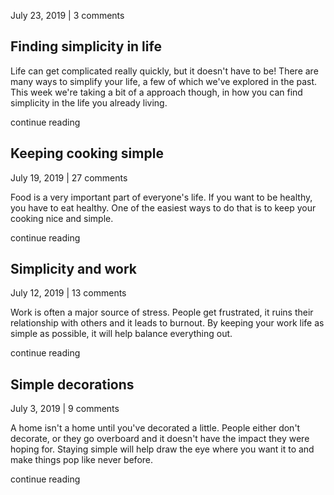 July 23, 2019  |  3 comments

## Finding simplicity in life

Life can get complicated really quickly, but it doesn't have to be! There are many ways to simplify your life, a few of which we've explored in the past. This week we're taking a bit of a approach though, in how you can find simplicity in the life you already living. 

continue reading



## Keeping cooking simple

July 19, 2019  |  27 comments

Food is a very important part of everyone's life. If you want to be healthy, you have to eat healthy. One of the easiest ways to do that is to keep your cooking nice and simple. 

continue reading



## Simplicity and work

July 12, 2019  |  13 comments

Work is often a major source of stress. People get frustrated, it ruins their relationship with others and it leads to burnout. By keeping your work life as simple as possible, it will help balance everything out. 

continue reading




## Simple decorations

July 3, 2019  |  9 comments

A home isn't a home until you've decorated a little. People either don't decorate, or they go overboard and it doesn't have the impact they were hoping for. Staying simple will help draw the eye where you want it to and make things pop like never before. 

continue reading